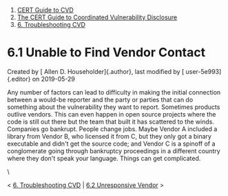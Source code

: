 



1.  [CERT Guide to CVD](index.html)
2.  [The CERT Guide to Coordinated Vulnerability
    Disclosure](The-CERT-Guide-to-Coordinated-Vulnerability-Disclosure_47677443.html)
3.  [6. Troubleshooting CVD](6.-Troubleshooting-CVD_47677482.html)


# 6.1 Unable to Find Vendor Contact 




Created by [ Allen D. Householder]{.author}, last modified by [
user-5e993]{.editor} on 2019-05-29



Any number of factors can lead to difficulty in making the initial
connection between a would-be reporter and the party or parties that can
do something about the vulnerability they want to report. Sometimes
products outlive vendors. This can even happen in open source projects
where the code is still out there but the team that built it has
scattered to the winds. Companies go bankrupt. People change jobs. Maybe
Vendor A included a library from Vendor B, who licensed it from C, but
they only got a binary executable and didn\'t get the source code; and
Vendor C is a spinoff of a conglomerate going through bankruptcy
proceedings in a different country where they don\'t speak your
language. Things can get complicated.

\



\< [6. Troubleshooting CVD](6.-Troubleshooting-CVD_47677482.html) \|
[6.2 Unresponsive Vendor](6.2-Unresponsive-Vendor_47677484.html) \>















